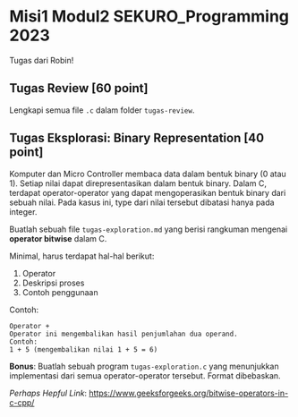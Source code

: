 # Misi1 Modul2 SEKURO_Programming 2023

Tugas dari Robin!
## Tugas Review [60 point]
Lengkapi semua file `.c` dalam folder `tugas-review`.

## Tugas Eksplorasi: Binary Representation [40 point]
Komputer dan Micro Controller membaca data dalam bentuk binary (0 atau 1). Setiap nilai dapat direpresentasikan dalam bentuk binary. Dalam C, terdapat operator-operator yang dapat mengoperasikan bentuk binary dari sebuah nilai. Pada kasus ini, type dari nilai tersebut dibatasi hanya pada integer.

Buatlah sebuah file `tugas-exploration.md` yang berisi rangkuman mengenai **operator bitwise** dalam C. 

Minimal, harus terdapat hal-hal berikut:

1. Operator
2. Deskripsi proses
3. Contoh penggunaan

Contoh:
```
Operator +
Operator ini mengembalikan hasil penjumlahan dua operand.
Contoh:
1 + 5 (mengembalikan nilai 1 + 5 = 6)
```

**Bonus**: Buatlah sebuah program `tugas-exploration.c` yang menunjukkan implementasi dari semua operator-operator tersebut. Format dibebaskan.

*Perhaps Hepful Link*:
https://www.geeksforgeeks.org/bitwise-operators-in-c-cpp/